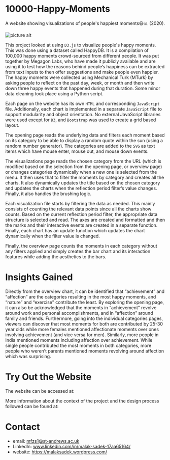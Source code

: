 # 10000-Happy-Moments
A website showing visualizations of people's happiest moments😃📊 (2020).

![picture alt](https://github.com/MalakSadek/10000-Happy-Moments/blob/master/screenshot.png "Screenshot")

This project looked at using `D3.js` to visualize people's happy moments. This was done using a dataset called HappyDB. It is a compilation of 100,000 happy moments crowd-sourced from different people. It was put together by Megagon Labs, who have made it publicly available and are using it to test how the reasons behind people’s happiness can be extracted from text inputs to then offer suggestions and make people even happier. The happy moments were collected using Mechanical Turk (MTurk) by asking people to reflect on the past day, week, or month and then write down three happy events that happened during that duration. Some minor data cleaning took place using a Python script.

Each page on the website has its own `HTML` and corresponding `JavaScript` file. Additionally, each chart is implemented in a separate `JavaScript` file to support modularity and object orientation. No external JavaScript libraries were used except for `D3`, and `Bootstrap` was used to create a grid based layout. 

The opening page reads the underlying data and filters each moment based on its category to be able to display a random quote within the sun (using a random number generator). The categories are added to the `SVG` as text items which have mouse enter, mouse out, and mouse down events.

The visualizations page reads the chosen category from the URL (which is modified based on the selection from the opening page, or overview page) or changes categories dynamically when a new one is selected from the menu. It then uses that to filter the moments by category and creates all the charts. It also dynamically updates the title based on the chosen category and updates the charts when the reflection period filter’s value changes. Finally, it also handles the brushing logic.

Each visualization file starts by filtering the data as needed. This mainly consists of counting the relevant data points since all the charts show counts. Based on the current reflection period filter, the appropriate data structure is selected and read. The axes are created and formatted and then the marks and their interactive events are created in a separate function. Finally, each chart has an update function which updates the chart dynamically when the filter value is changed.

Finally, the overview page counts the moments in each category without any filters applied and simply creates the bar chart and its interaction features while adding the aesthetics to the bars.

# Insights Gained

Directly from the overview chart, it can be identified that “achievement” and “affection” are the categories resulting in the most happy moments, and “nature” and “exercise" contribute the least. By exploring the opening page, it can also be acknowledged that the moments in “achievement” revolve around work and personal accomplishments, and in “affection” around family and friends. Furthermore, going into the individual categories pages, viewers can discover that most moments for both are contributed by 25-30 year olds while more females mentioned affectionate moments over ones involving achievement (and vice versa for men). Similarly, more people in India mentioned moments including affection over achievement. While single people contributed the most moments in both categories, more people who weren’t parents mentioned moments revolving around affection which was surprising.

# Try Out the Website

The website can be accessed at: 

More information about the context of the project and the design process followed can be found at: 

# Contact

* email: mfzs1@st-andrews.ac.uk
* LinkedIn: www.linkedin.com/in/malak-sadek-17aa65164/
* website: https://malaksadek.wordpress.com/


